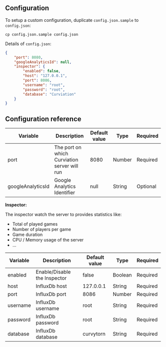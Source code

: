 ## Configuration

To setup a custom configuration, duplicate `config.json.sample` to `config.json`:

    cp config.json.sample config.json

Details of `config.json`:

```json
{
    "port": 8080,
    "googleAnalyticsId": null,
    "inspector": {
        "enabled": false,
        "host": "127.0.0.1",
        "port": 8086,
        "username": "root",
        "password": "root",
        "database": "Curviation"
    }
}
```

## Configuration reference

| Variable | Description | Default value | Type | Required |
| -------- | ----------- | ------------- | ---- | -------- |
| port | The port on which Curviation server will run | 8080 | Number | Required |
| googleAnalyticsId | Google Analytics Identifier | null | String | Optional |

__Inspector:__

The inspector watch the server to provides statistics like:
* Total of played games
* Number of players per game
* Game duration
* CPU / Memory usage of the server
* ...

| Variable | Description | Default value | Type | Required |
| -------- | ----------- | ------------- | ---- | -------- |
| enabled | Enable/Disable the Inspector | false | Boolean | Required |
| host | InfluxDb host | 127.0.0.1 | String | Required |
| port | InfluxDb port | 8086 | Number | Required |
| username | InfluxDb username | root | String | Required |
| password | InfluxDb password | root | String | Required |
| database | InfluxDb database | curvytorn | String | Required |
